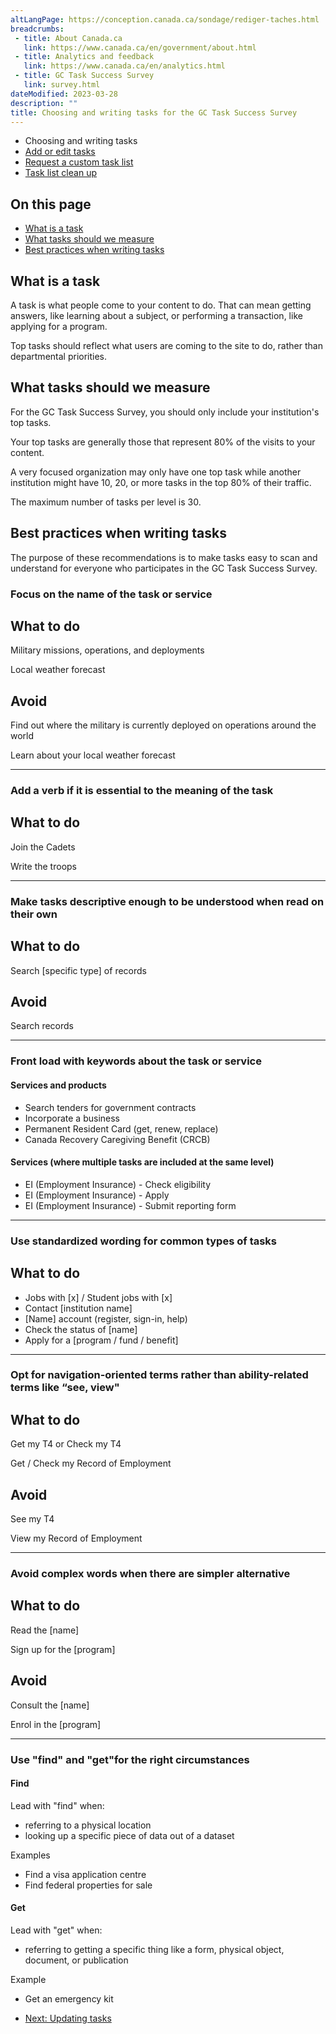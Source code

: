 ```yaml
---
altLangPage: https://conception.canada.ca/sondage/rediger-taches.html
breadcrumbs:
 - title: About Canada.ca
   link: https://www.canada.ca/en/government/about.html
 - title: Analytics and feedback
   link: https://www.canada.ca/en/analytics.html
 - title: GC Task Success Survey
   link: survey.html
dateModified: 2023-03-28
description: ""
title: Choosing and writing tasks for the GC Task Success Survey
---
```


<div class="gc-stp-stp">
    <div class="row">
        <ul class="toc lst-spcd col-md-12">
            <li class="col-md-4 col-sm-6"><a class="list-group-item active">Choosing and writing tasks</a></li>
            <li class="col-md-4 col-sm-6"><a class="list-group-item" href="updating-tasks.html">Add or edit tasks</a></li>
            <li class="col-md-4 col-sm-6"><a class="list-group-item" href="custom-list.html">Request a custom task list</a></li>
            <li class="col-md-4 col-sm-6"><a class="list-group-item" href="task-list-cleanup.html">Task list clean up</a></li>
        </ul>
    </div>
</div>

## On this page

* [What is a task](#what-is-a-task)
* [What tasks should we measure](#what-tasks-should-we-measure)
* [Best practices when writing tasks](#best-practices-when-writing-tasks)

## What is a task

A task is what people come to your content to do. That can mean getting answers, like learning about a subject, or performing a transaction, like applying for a program.

Top tasks should reflect what users are coming to the site to do, rather than departmental priorities.

## What tasks should we measure

For the GC Task Success Survey, you should only include your institution's top tasks.

Your top tasks are generally those that represent 80% of the visits to your content.

A very focused organization may only have one top task while another institution might have 10, 20, or more tasks in the top 80% of their traffic.

The maximum number of tasks per level is 30.

## Best practices when writing tasks

The purpose of these recommendations is to make tasks easy to scan and understand for everyone who participates in the GC Task Success Survey.

### Focus on the name of the task or service

<div class="row wb-eqht mrgn-tp-lg">
    <section class="col-md-5 col-xs-6">
        <h2 class="mrgn-tp-0 text-success h4"><span class="glyphicon glyphicon-ok-circle"></span> What to do </h2>
        <p>Military missions, operations, and deployments </p>
        <p>Local weather forecast</p>
    </section>  
    <section class="col-md-5 brdr-lft col-xs-6">
        <h2 class="mrgn-tp-0 text-danger h4"><span class="glyphicon glyphicon-remove-circle"></span> Avoid </h2>
        <p>Find out where the military is currently deployed on operations around the world</p>
        <p>Learn about your local weather forecast</p>
    </section>
</div>
<hr>

### Add a verb if it is essential to the meaning of the task

<div class="row wb-eqht mrgn-tp-lg">
    <section class="col-md-5 col-xs-6">
        <h2 class="mrgn-tp-0 text-success h4"><span class="glyphicon glyphicon-ok-circle"></span> What to do </h2>
        <p>Join the Cadets</p>
        <p>Write the troops</p>
   </section>
</div>
<hr>
  
### Make tasks descriptive enough to be understood when read on their own

<div class="row wb-eqht mrgn-tp-lg">
    <section class="col-md-5 col-xs-6">
        <h2 class="mrgn-tp-0 text-success h4"><span class="glyphicon glyphicon-ok-circle"></span> What to do </h2>
        <p>Search [specific type] of records</p>
    </section>
    <section class="col-md-5 brdr-lft col-xs-6">
        <h2 class="mrgn-tp-0 text-danger h4"><span class="glyphicon glyphicon-remove-circle"></span> Avoid </h2>
        <p>Search records</p>
    </section>
</div>

* * *

### Front load with keywords about the task or service

#### Services and products

* Search tenders for government contracts
* Incorporate a business
* Permanent Resident Card (get, renew, replace)
* Canada Recovery Caregiving Benefit (CRCB)

#### Services (where multiple tasks are included at the same level)

* EI (Employment Insurance) - Check eligibility
* EI (Employment Insurance) - Apply
* EI (Employment Insurance) - Submit reporting form

* * *

### Use standardized wording for common types of tasks

<div class="row wb-eqht mrgn-tp-lg">
    <section class="col-md-12 col-xs-12">
        <h2 class="mrgn-tp-0 text-success h4"><span class="glyphicon glyphicon-ok-circle"></span> What to do </h2>
        <ul>
            <li> Jobs with [x] / Student jobs with [x]</li>
            <li> Contact [institution name]</li>
            <li> [Name] account (register, sign-in, help)</li>
            <li> Check the status of [name]</li>
            <li> Apply for a [program / fund / benefit]</li>
        </ul>
    </section>
</div>

* * *

### Opt for navigation-oriented terms rather than ability-related terms like “see, view"

<div class="row wb-eqht mrgn-tp-lg">
    <section class="col-md-5 col-xs-6">
        <h2 class="mrgn-tp-0 text-success h4"><span class="glyphicon glyphicon-ok-circle"></span> What to do </h2>
        <p>Get my T4 or Check my T4</p>
        <p>Get / Check my Record of Employment</p>
    </section>
    <section class="col-md-5 brdr-lft col-xs-6">
        <h2 class="mrgn-tp-0 text-danger h4"><span class="glyphicon glyphicon-remove-circle"></span> Avoid </h2>
        <p>See my T4</p>
        <p>View my Record of Employment</p>
    </section>
</div>

* * *
    
### Avoid complex words when there are simpler alternative

<div class="row wb-eqht mrgn-tp-lg">
    <section class="col-md-5 col-xs-6">
        <h2 class="mrgn-tp-0 text-success h4"><span class="glyphicon glyphicon-ok-circle"></span> What to do </h2>
        <p> Read the [name]</p>
        <p> Sign up for the [program]</p>
    </section>
    <section class="col-md-5 brdr-lft col-xs-6">
        <h2 class="mrgn-tp-0 text-danger h4"><span class="glyphicon glyphicon-remove-circle"></span> Avoid </h2>
        <p>  Consult the [name]</p>
        <p> Enrol in the [program]</p>
    </section>
</div>

* * *

### Use "find" and "get"for the right circumstances

#### Find

Lead with "find" when:

* referring to a physical location
* looking up a specific piece of data out of a dataset
 
<div class="well well-sm">
    <p>Examples</p>
    <ul>
        <li>Find a visa application centre</li> 
        <li>Find federal properties for sale</li> 
    </ul>
</div>

#### Get

Lead with "get" when:

* referring to getting a specific thing like a form, physical object, document, or publication

<div class="well well-sm">
    <p>Example</p>
    <ul>
        <li>Get an emergency kit</li>
    </ul>
</div>

<nav role="navigation" class="mrgn-bttm-lg">
    <ul class="pager">
        <li class="next"><a href="updating-tasks.html" rel="next">Next: Updating tasks</a></li>
    </ul>
</nav>
